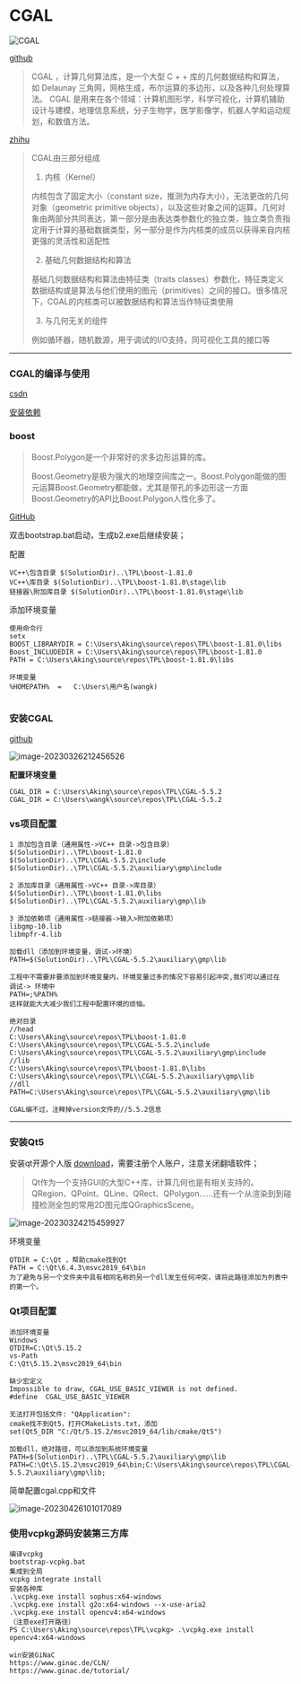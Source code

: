 

# CGAL

![CGAL](https://github.com/CGAL/cgal/raw/master/Installation/doc_html/images/cgal_2013_grey.png)

[github](https://github.com/CGAL/cgal)

> CGAL ，计算几何算法库，是一个大型 C + + 库的几何数据结构和算法，如 Delaunay 三角网，网格生成，布尔运算的多边形，以及各种几何处理算法。 CGAL 是用来在各个领域：计算机图形学，科学可视化，计算机辅助设计与建模，地理信息系统，分子生物学，医学影像学，机器人学和运动规划，和数值方法。
>



[zhihu](https://zhuanlan.zhihu.com/p/579168502)

> CGAL由三部分组成
>
> 1. 内核（Kernel）
>
> 内核包含了固定大小（constant size，推测为内存大小），无法更改的几何对象（geometric primitive objects），以及这些对象之间的运算。几何对象由两部分共同表达，第一部分是由表达类参数化的独立类，独立类负责指定用于计算的基础数据类型，另一部分是作为内核类的成员以获得来自内核更强的灵活性和适配性
>
> 2. 基础几何数据结构和算法
>
> 基础几何数据结构和算法由特征类（traits classes）参数化，特征类定义数据结构或是算法与他们使用的图元（primitives）之间的接口。很多情况下，CGAL的内核类可以被数据结构和算法当作特征类使用
>
> 3. 与几何无关的组件
>
> 例如循环器，随机数源，用于调试的I/O支持，同可视化工具的接口等
>





---

### CGAL的编译与使用

[csdn](https://blog.csdn.net/summer_dew/article/details/107811371)

[安装依赖](https://blog.csdn.net/qq_39784672/article/details/125839069) 

### boost

> Boost.Polygon是一个非常好的求多边形运算的库。
>
> Boost.Geometry是极为强大的地理空间库之一。Boost.Polygon能做的图元运算Boost.Geometry都能做，尤其是带孔的多边形这一方面Boost.Geometry的API比Boost.Polygon人性化多了。
>

[GitHub](https://github.com/boostorg/boost/releases/tag/boost-1.81.0)

双击bootstrap.bat启动，生成b2.exe后继续安装；

配置

```
VC++\包含目录 $(SolutionDir)..\TPL\boost-1.81.0
VC++\库目录 $(SolutionDir)..\TPL\boost-1.81.0\stage\lib
链接器\附加库目录 $(SolutionDir)..\TPL\boost-1.81.0\stage\lib
```

添加环境变量

```
使用命令行
setx 
BOOST_LIBRARYDIR = C:\Users\Aking\source\repos\TPL\boost-1.81.0\libs
Boost_INCLUDEDIR = C:\Users\Aking\source\repos\TPL\boost-1.81.0
PATH = C:\Users\Aking\source\repos\TPL\boost-1.81.0\libs

环境变量
%HOMEPATH%  =   C:\Users\用户名(wangk)


```



### 安装CGAL

[github](https://github.com/CGAL/cgal/releases)

![image-20230326212456526](https://raw.githubusercontent.com/akingse/my-picbed/main/x1e4/image-20230326212456526.png)

**配置环境变量**

```
CGAL_DIR = C:\Users\Aking\source\repos\TPL\CGAL-5.5.2
CGAL_DIR = C:\Users\wangk\source\repos\TPL\CGAL-5.5.2
```



### vs项目配置

```shell
1 添加包含目录（通用属性->VC++ 目录->包含目录）
$(SolutionDir)..\TPL\boost-1.81.0
$(SolutionDir)..\TPL\CGAL-5.5.2\include
$(SolutionDir)..\TPL\CGAL-5.5.2\auxiliary\gmp\include

2 添加库目录（通用属性->VC++ 目录->库目录）
$(SolutionDir)..\TPL\boost-1.81.0\libs
$(SolutionDir)..\TPL\CGAL-5.5.2\auxiliary\gmp\lib

3 添加依赖项（通用属性->链接器->输入>附加依赖项）
libgmp-10.lib
libmpfr-4.lib

加载dll（添加到环境变量，调试->环境）
PATH=$(SolutionDir)..\TPL\CGAL-5.5.2\auxiliary\gmp\lib

工程中不需要非要添加到环境变量内，环境变量过多的情况下容易引起冲突,我们可以通过在
调试-> 环境中
PATH=;%PATH%
这样就能大大减少我们工程中配置环境的烦恼。

绝对目录
//head
C:\Users\Aking\source\repos\TPL\boost-1.81.0
C:\Users\Aking\source\repos\TPL\CGAL-5.5.2\include
C:\Users\Aking\source\repos\TPL\CGAL-5.5.2\auxiliary\gmp\include
//lib
C:\Users\Aking\source\repos\TPL\boost-1.81.0\libs
C:\Users\Aking\source\repos\TPL\\CGAL-5.5.2\auxiliary\gmp\lib
//dll
PATH=C:\Users\Aking\source\repos\TPL\CGAL-5.5.2\auxiliary\gmp\lib

CGAL编不过，注释掉version文件的//5.5.2信息
```



---

### 安装Qt5

安装qt开源个人版 [download](https://www.qt.io/download-thank-you)，需要注册个人账户，注意关闭翻墙软件；

> Qt作为一个支持GUI的大型C++库，计算几何也是有相关支持的。QRegion、QPoint、QLine、QRect、QPolygon……还有一个从渲染到到碰撞检测全包的常用2D图元库QGraphicsScene。

![image-20230324215459927](https://raw.githubusercontent.com/akingse/my-picbed/main/image-20230324215459927.png)

环境变量

```
QTDIR = C:\Qt ，帮助cmake找到Qt
PATH = C:\Qt\6.4.3\msvc2019_64\bin
为了避免与另一个文件夹中具有相同名称的另一个dll发生任何冲突，请将此路径添加为列表中的第一个。
```



### Qt项目配置

```shell
添加环境变量
Windows
QTDIR=C:\Qt\5.15.2
vs-Path
C:\Qt\5.15.2\msvc2019_64\bin

缺少宏定义
Impossible to draw, CGAL_USE_BASIC_VIEWER is not defined.
#define  CGAL_USE_BASIC_VIEWER

无法打开包括文件: "QApplication":
cmake找不到Qt5，打开CMakeLists.txt，添加
set(Qt5_DIR "C:/Qt/5.15.2/msvc2019_64/lib/cmake/Qt5")

加载dll，绝对路径，可以添加到系统环境变量
PATH=$(SolutionDir)..\TPL\CGAL-5.5.2\auxiliary\gmp\lib
PATH=C:\Qt\5.15.2\msvc2019_64\bin;C:\Users\Aking\source\repos\TPL\CGAL-5.5.2\auxiliary\gmp\lib;

```



简单配置cgal.cpp和文件

![image-20230426101017089](https://raw.githubusercontent.com/akingse/my-picbed/main/x1e4/image-20230426101017089.png)







### 使用vcpkg源码安装第三方库

```shell
编译vcpkg
bootstrap-vcpkg.bat
集成到全局
vcpkg integrate install
安装各种库
.\vcpkg.exe install sophus:x64-windows
.\vcpkg.exe install g2o:x64-windows --x-use-aria2
.\vcpkg.exe install opencv4:x64-windows
（注意exe打开路径）
PS C:\Users\Aking\source\repos\TPL\vcpkg> .\vcpkg.exe install opencv4:x64-windows

```



```
win安装GiNaC
https://www.ginac.de/CLN/
https://www.ginac.de/tutorial/
```

